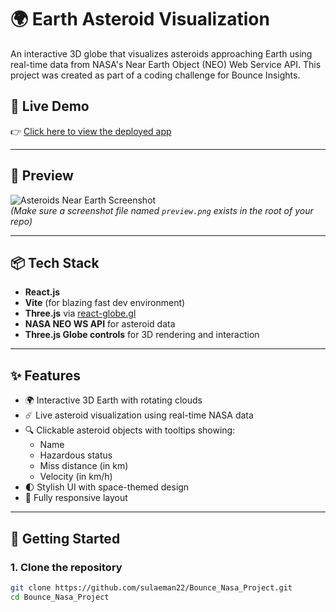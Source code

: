 # 🌍 Earth Asteroid Visualization

An interactive 3D globe that visualizes asteroids approaching Earth using real-time data from NASA's Near Earth Object (NEO) Web Service API. This project was created as part of a coding challenge for Bounce Insights.

## 🚀 Live Demo

👉 [Click here to view the deployed app](https://bounce-nasa-project-nine.vercel.app/)

---

## 📸 Preview

![Asteroids Near Earth Screenshot](./preview.png)  
_(Make sure a screenshot file named `preview.png` exists in the root of your repo)_

---

## 📦 Tech Stack

- **React.js**
- **Vite** (for blazing fast dev environment)
- **Three.js** via [react-globe.gl](https://github.com/vasturiano/react-globe.gl)
- **NASA NEO WS API** for asteroid data
- **Three.js Globe controls** for 3D rendering and interaction

---

## ✨ Features

- 🌍 Interactive 3D Earth with rotating clouds
- ☄️ Live asteroid visualization using real-time NASA data
- 🔍 Clickable asteroid objects with tooltips showing:
  - Name
  - Hazardous status
  - Miss distance (in km)
  - Velocity (in km/h)
- 🌓 Stylish UI with space-themed design
- 📱 Fully responsive layout

---

## 🔧 Getting Started

### 1. Clone the repository

```bash
git clone https://github.com/sulaeman22/Bounce_Nasa_Project.git
cd Bounce_Nasa_Project
